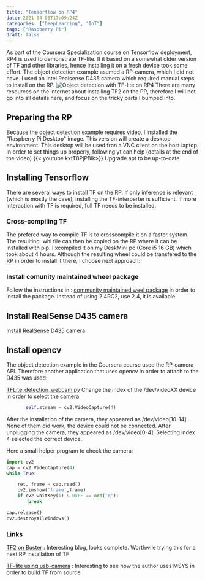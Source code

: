 ```yaml
---
title: "Tensorflow on RP4"
date: 2021-04-06T17:09:24Z
categories: ["DeepLearning", "IoT"]
tags: ["Raspberry Pi"]
draft: false
---
```

As part of the Coursera Specialization course on Tensorflow deployment, RP4 is used to demonstrate TF-lite. It it based on a somewhat older version of TF and other libraries, hence installing it on a fresh device took some effort. The object detection example asumed a RP-camera, which I did not have. I used an Intel Realsense D435 camera which required manual steps to install on the RP.
![Object detection with TF-lite on RP4](/uploads/object_detection_on_rp4.jpg)
There are many resources on the internet about installing TF2 on the PR, therefore I will not go into all details here, and focus on the tricky parts I bumped into.
## Preparing the RP
Because the object detection example requires video, I installed the "Raspberry Pi Desktop" image. This version will create a desktop environment. This desktop will be used fron a VNC client on the host laptop. In order to set things up properly, following yt can help (details at the end of the video) 
{{< youtube kxtT8PjPBik>}}
Upgrade apt to be up-to-date

## Installing Tensorflow
There are several ways to install TF on the RP. If only inference is relevant (which is mostly the case), installing the TF-interperter is sufficient. If more interaction with TF is required, full TF needs to be installed.

### Cross-compiling TF 
The prefered way to compile TF is to crosscompile it on a faster system. The resulting .whl file can then be copied on the RP where it can be installed with pip. I xcompiled it on my DeskMini pc (Core i5 16 GB) which took about 4 hours.
Although the resulting wheel could be transfered to the RP in order to install it there, I choose next approach:
### Install comunity maintained wheel package
Follow the instructions in :
[community maintained weel package](https://www.bitsy.ai/3-ways-to-install-tensorflow-on-raspberry-pi/)
in order to install the package. Instead of using 2.4RC2, use 2.4, it is available.

## Install RealSense D435 camera
[Install RealSense D435 camera](https://github.com/acrobotic/Ai_Demos_RPi/wiki/Raspberry-Pi-4-and-Intel-RealSense-D435)

## Install opencv
The object detection example in the Coursera course used the RP-camera API. Therefore another application that uses opencv in order to attach to the D435 was used:

[TFLite_detection_webcam.py](https://github.com/EdjeElectronics/TensorFlow-Lite-Object-Detection-on-Android-and-Raspberry-Pi/blob/master/TFLite_detection_webcam.py)
Change the index of the /dev/videoXX device in order to select the camera
```python
       self.stream = cv2.VideoCapture(4)
```
After the installation of the camera, they appeared as /dev/video[10-14]. None of them did work, the device could not be connected.
After unplugging the camera, they appeared as /dev/video[0-4]. Selecting index 4 selected the correct device.

Here a small helper program to check the camera:
```python
import cv2
cap = cv2.VideoCapture(4)
while True:

    ret, frame = cap.read()
    cv2.imshow('frame',frame)
    if cv2.waitKey(1) & 0xFF == ord('q'):
        break

cap.release()
cv2.destroyAllWindows()
```


### Links
[TF2 on Buster](https://itnext.io/installing-tensorflow-2-3-0-for-raspberry-pi3-4-debian-buster-11447cb31fc4)
 : Interesting blog, looks complete. Worthwile trying this for a next RP installation of TF

[TF-lite using usb-camera](https://github.com/EdjeElectronics/TensorFlow-Lite-Object-Detection-on-Android-and-Raspberry-Pi)
 : Interesting to see how the author uses MSYS in order to build TF from source

